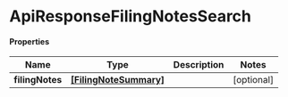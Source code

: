 # ApiResponseFilingNotesSearch

#### Properties
Name | Type | Description | Notes
------------ | ------------- | ------------- | -------------
**filingNotes** | [**[FilingNoteSummary]**](FilingNoteSummary.md) |  | [optional] 



